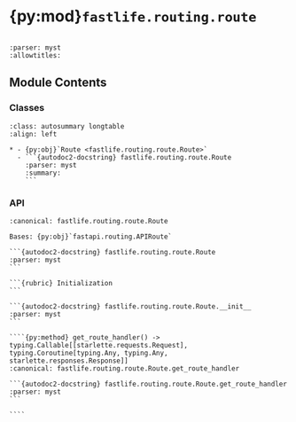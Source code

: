 # {py:mod}`fastlife.routing.route`

```{py:module} fastlife.routing.route
```

```{autodoc2-docstring} fastlife.routing.route
:parser: myst
:allowtitles:
```

## Module Contents

### Classes

````{list-table}
:class: autosummary longtable
:align: left

* - {py:obj}`Route <fastlife.routing.route.Route>`
  - ```{autodoc2-docstring} fastlife.routing.route.Route
    :parser: myst
    :summary:
    ```
````

### API

`````{py:class} Route(path: str, endpoint: typing.Callable[..., typing.Any], *, response_model: typing.Any = Default(None), status_code: typing.Optional[int] = None, tags: typing.Optional[typing.List[typing.Union[str, enum.Enum]]] = None, dependencies: typing.Optional[typing.Sequence[fastapi.params.Depends]] = None, summary: typing.Optional[str] = None, description: typing.Optional[str] = None, response_description: str = 'Successful Response', responses: typing.Optional[typing.Dict[typing.Union[int, str], typing.Dict[str, typing.Any]]] = None, deprecated: typing.Optional[bool] = None, name: typing.Optional[str] = None, methods: typing.Optional[typing.Union[typing.Set[str], typing.List[str]]] = None, operation_id: typing.Optional[str] = None, response_model_include: typing.Optional[fastapi.types.IncEx] = None, response_model_exclude: typing.Optional[fastapi.types.IncEx] = None, response_model_by_alias: bool = True, response_model_exclude_unset: bool = False, response_model_exclude_defaults: bool = False, response_model_exclude_none: bool = False, include_in_schema: bool = True, response_class: typing.Union[typing.Type[starlette.responses.Response], fastapi.datastructures.DefaultPlaceholder] = Default(JSONResponse), dependency_overrides_provider: typing.Optional[typing.Any] = None, callbacks: typing.Optional[typing.List[starlette.routing.BaseRoute]] = None, openapi_extra: typing.Optional[typing.Dict[str, typing.Any]] = None, generate_unique_id_function: typing.Union[typing.Callable[[fastapi.routing.APIRoute], str], fastapi.datastructures.DefaultPlaceholder] = Default(generate_unique_id))
:canonical: fastlife.routing.route.Route

Bases: {py:obj}`fastapi.routing.APIRoute`

```{autodoc2-docstring} fastlife.routing.route.Route
:parser: myst
```

```{rubric} Initialization
```

```{autodoc2-docstring} fastlife.routing.route.Route.__init__
:parser: myst
```

````{py:method} get_route_handler() -> typing.Callable[[starlette.requests.Request], typing.Coroutine[typing.Any, typing.Any, starlette.responses.Response]]
:canonical: fastlife.routing.route.Route.get_route_handler

```{autodoc2-docstring} fastlife.routing.route.Route.get_route_handler
:parser: myst
```

````

`````
